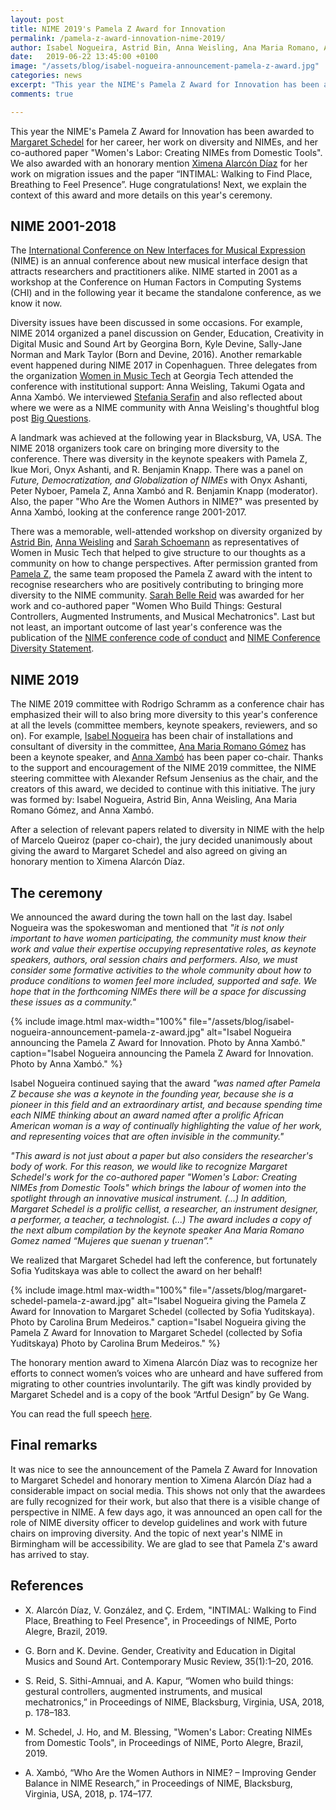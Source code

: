 ```yaml
---
layout: post
title: NIME 2019's Pamela Z Award for Innovation
permalink: /pamela-z-award-innovation-nime-2019/
author: Isabel Nogueira, Astrid Bin, Anna Weisling, Ana Maria Romano, Anna Xambó
date:   2019-06-22 13:45:00 +0100
image: "/assets/blog/isabel-nogueira-announcement-pamela-z-award.jpg"
categories: news
excerpt: "This year the NIME's Pamela Z Award for Innovation has been awarded to Margaret Schedel for her career, her work on diversity and NIMEs, and her co-authored paper 'Women's Labor: Creating NIMEs from Domestic Tools'. We also awarded with an honorary mention Ximena Alarcón Díaz for her work on migration issues and the paper 'INTIMAL: Walking to Find Place, Breathing to Feel Presence'. Huge congratulations! Next, we explain the context of this award and more details on this year's ceremony."
comments: true

---
```


This year the NIME's Pamela Z Award for Innovation has been awarded to [Margaret Schedel](http://www.schedel.net/) for her career, her work on diversity and NIMEs, and her co-authored paper "Women's Labor: Creating NIMEs from Domestic Tools". We also awarded with an honorary mention [Ximena Alarcón Díaz](http://ximenaalarcon.net/) for her work on migration issues and the paper “INTIMAL: Walking to Find Place, Breathing to Feel Presence”. Huge congratulations! Next, we explain the context of this award and more details on this year's ceremony.   

## NIME 2001-2018

The [International Conference on New Interfaces for Musical Expression](http://www.nime.org/) (NIME) is an annual conference about new musical interface design that attracts researchers and practitioners alike. NIME started in 2001 as a workshop at the Conference on Human Factors in Computing Systems (CHI) and in the following year it became the standalone conference, as we know it now.  

Diversity issues have been discussed in some occasions. For example, NIME 2014 organized a panel discussion on Gender, Education, Creativity in Digital Music and Sound Art by Georgina Born, Kyle Devine, Sally-Jane Norman and Mark Taylor (Born and Devine, 2016). Another remarkable event happened during NIME 2017 in Copenhaguen. Three delegates from the organization [Women in Music Tech](https://womeninmusictech.gatech.edu/) at Georgia Tech attended the conference with institutional support: Anna Weisling, Takumi Ogata and Anna Xambó. We interviewed [Stefania Serafin](https://womeninmusictech.gatech.edu/2017/11/an-interview-with-stefania-serafin/) and also reflected about where we were as a NIME community with Anna Weisling's thoughtful blog post [Big Questions](https://womeninmusictech.gatech.edu/2017/11/big-questions/).

A landmark was achieved at the following year in Blacksburg, VA, USA. The NIME 2018 organizers took care on bringing more diversity to the conference. There was diversity in the keynote speakers with Pamela Z, Ikue Mori, Onyx Ashanti, and R. Benjamin Knapp. There was a panel on *Future, Democratization, and Globalization of NIMEs* with Onyx Ashanti,
Peter Nyboer, Pamela Z, Anna Xambó and R. Benjamin Knapp (moderator). Also, the paper "Who Are the Women Authors in NIME?" was presented by Anna Xambó, looking at the conference range 2001-2017.

There was a memorable, well-attended workshop on diversity organized by [Astrid Bin](https://www.astridbin.com/), [Anna Weisling](http://www.aweisling.com/) and [Sarah Schoemann](https://www.sarahschoemann.com/) as representatives of Women in Music Tech that helped to give structure to our thoughts as a community on how to change perspectives. After permission granted from [Pamela Z](http://www.pamelaz.com/), the same team proposed the Pamela Z award with the intent to recognise researchers who are positively contributing to bringing more diversity to the NIME community. [Sarah Belle Reid](https://www.sarahbellereid.com/) was awarded for her work and co-authored paper "Women Who Build Things: Gestural Controllers, Augmented Instruments, and Musical Mechatronics". Last but not least, an important outcome of last year's conference was the publication of the [NIME conference code of conduct](http://www.nime.org/code-of-conduct/) and [NIME Conference Diversity Statement](http://www.nime.org/diversity/).

## NIME 2019

The NIME 2019 committee with Rodrigo Schramm as a conference chair has emphasized their will to also bring more diversity to this year's conference at all the levels (committee members, keynote speakers, reviewers, and so on). For example, [Isabel Nogueira](https://soundcloud.com/isabel-porto-nogueira) has been chair of installations and consultant of diversity in the committee, [Ana Maria Romano Gómez](https://www.audiblewomen.com/?listing=ana-maria-romano-gomez) has been a keynote speaker, and [Anna Xambó](http://annaxambo.me) has been paper co-chair. Thanks to the support and encouragement of the NIME 2019 committee, the NIME steering committee with Alexander Refsum Jensenius as the chair, and the creators of this award, we decided to continue with this initiative. The jury was formed by: Isabel Nogueira, Astrid Bin, Anna Weisling, Ana Maria Romano Gómez, and Anna Xambó.

After a selection of relevant papers related to diversity in NIME with the help of Marcelo Queiroz (paper co-chair), the jury decided unanimously about giving the award to Margaret Schedel and also agreed on giving an honorary mention to Ximena Alarcón Díaz.

## The ceremony

We announced the award during the town hall on the last day. Isabel Nogueira was the spokeswoman and mentioned that *"it is not only important to have women participating, the community must know their work and value their expertise occupying representative roles, as keynote speakers, authors, oral session chairs and performers. Also, we must consider some formative activities to the whole community about how to produce conditions to women feel more included, supported and safe. We hope that in the forthcoming NIMEs there will be a space for discussing these issues as a community."*

{% include image.html
max-width="100%" file="/assets/blog/isabel-nogueira-announcement-pamela-z-award.jpg" alt="Isabel Nogueira announcing the Pamela Z Award for Innovation. Photo by Anna Xambó." caption="Isabel Nogueira announcing the Pamela Z Award for Innovation. Photo by Anna Xambó." %}

Isabel Nogueira continued saying that the award *"was named after Pamela Z because she was a keynote in the founding year, because she is a pioneer in this field and an extraordinary artist, and because spending time each NIME thinking about an award named after a prolific African American woman is a way of continually highlighting the value of her work, and representing voices that are often invisible in the community."*

*"This award is not just about a paper but also considers the researcher's body of work.
For this reason, we would like to recognize Margaret Schedel's work for the co-authored paper "Women's Labor: Creating NIMEs from Domestic Tools" which brings the labour of women into the spotlight through an innovative musical instrument. (...) In addition, Margaret Schedel is a prolific cellist, a researcher, an instrument designer, a performer, a teacher, a technologist. (...) The award includes a copy of the next album compilation by the keynote speaker Ana Maria Romano Gomez named “Mujeres que suenan y truenan”."*

We realized that Margaret Schedel had left the conference, but fortunately Sofia Yuditskaya was able to collect the award on her behalf!

{% include image.html
max-width="100%" file="/assets/blog/margaret-schedel-pamela-z-award.jpg" alt="Isabel Nogueira giving the Pamela Z Award for Innovation to Margaret Schedel (collected by Sofia Yuditskaya). Photo by Carolina Brum Medeiros." caption="Isabel Nogueira giving the Pamela Z Award for Innovation to Margaret Schedel (collected by Sofia Yuditskaya) Photo by Carolina Brum Medeiros." %}

The honorary mention award to Ximena Alarcón Díaz was to recognize her efforts to connect women’s voices who are unheard and have suffered from migrating to other countries involuntarily. The gift was kindly provided by Margaret Schedel and is a copy of the book “Artful Design” by Ge Wang.

You can read the full speech [here](/assets/downloads/Pamela-Z-Award-for-Innovation-NIME-2019.pdf).



## Final remarks

It was nice to see the announcement of the Pamela Z Award for Innovation to Margaret Schedel and honorary mention to Ximena Alarcón Díaz had a considerable impact on social media. This shows not only that the awardees are fully recognized for their work, but also that there is a visible change of perspective in NIME. A few days ago, it was announced an open call for the role of NIME diversity officer to develop guidelines and work with future chairs on improving diversity. And the topic of next year's NIME in Birmingham will be accessibility. We are glad to see that Pamela Z's award has arrived to stay.

## References

* X. Alarcón Díaz, V. González, and Ç. Erdem, "INTIMAL: Walking to Find Place, Breathing to Feel Presence", in Proceedings of NIME, Porto Alegre, Brazil, 2019.

* G. Born and K. Devine. Gender, Creativity and Education in Digital Musics and Sound Art. Contemporary Music Review, 35(1):1–20, 2016.

* S. Reid, S. Sithi-Amnuai, and A. Kapur, “Women who build things: gestural controllers, augmented instruments, and musical mechatronics,” in Proceedings of NIME, Blacksburg, Virginia, USA, 2018, p. 178–183.

* M. Schedel, J. Ho, and M. Blessing, "Women's Labor: Creating NIMEs from Domestic Tools", in Proceedings of NIME, Porto Alegre, Brazil, 2019.

* A. Xambó, “Who Are the Women Authors in NIME? – Improving Gender Balance in NIME Research,” in Proceedings of NIME, Blacksburg, Virginia, USA, 2018, p. 174–177.
